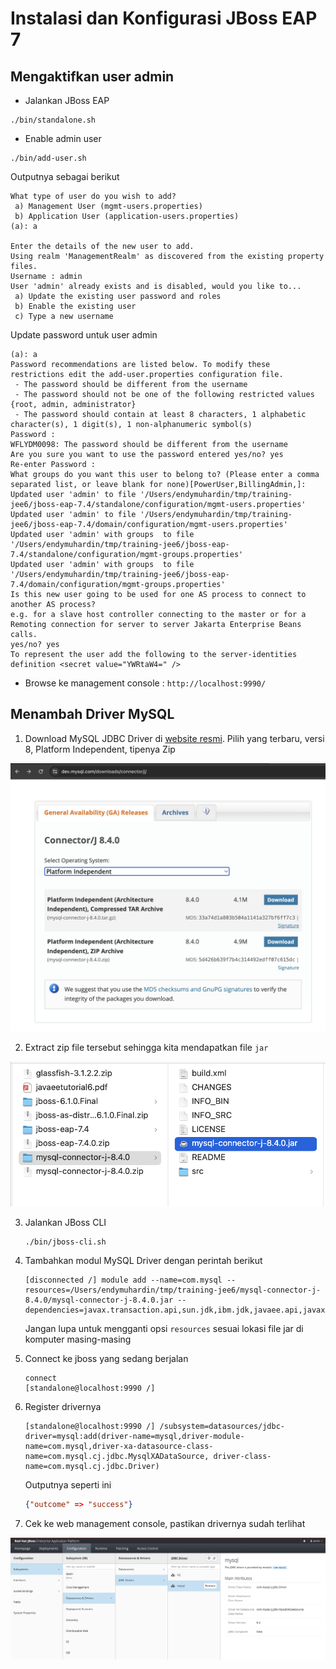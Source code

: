 # Instalasi dan Konfigurasi JBoss EAP 7 #


## Mengaktifkan user admin ##

* Jalankan JBoss EAP

```
./bin/standalone.sh
```

* Enable admin user

```
./bin/add-user.sh
```

Outputnya sebagai berikut

```
What type of user do you wish to add? 
 a) Management User (mgmt-users.properties) 
 b) Application User (application-users.properties)
(a): a

Enter the details of the new user to add.
Using realm 'ManagementRealm' as discovered from the existing property files.
Username : admin
User 'admin' already exists and is disabled, would you like to... 
 a) Update the existing user password and roles 
 b) Enable the existing user 
 c) Type a new username
```

Update password untuk user admin

```
(a): a
Password recommendations are listed below. To modify these restrictions edit the add-user.properties configuration file.
 - The password should be different from the username
 - The password should not be one of the following restricted values {root, admin, administrator}
 - The password should contain at least 8 characters, 1 alphabetic character(s), 1 digit(s), 1 non-alphanumeric symbol(s)
Password : 
WFLYDM0098: The password should be different from the username
Are you sure you want to use the password entered yes/no? yes
Re-enter Password : 
What groups do you want this user to belong to? (Please enter a comma separated list, or leave blank for none)[PowerUser,BillingAdmin,]: 
Updated user 'admin' to file '/Users/endymuhardin/tmp/training-jee6/jboss-eap-7.4/standalone/configuration/mgmt-users.properties'
Updated user 'admin' to file '/Users/endymuhardin/tmp/training-jee6/jboss-eap-7.4/domain/configuration/mgmt-users.properties'
Updated user 'admin' with groups  to file '/Users/endymuhardin/tmp/training-jee6/jboss-eap-7.4/standalone/configuration/mgmt-groups.properties'
Updated user 'admin' with groups  to file '/Users/endymuhardin/tmp/training-jee6/jboss-eap-7.4/domain/configuration/mgmt-groups.properties'
Is this new user going to be used for one AS process to connect to another AS process? 
e.g. for a slave host controller connecting to the master or for a Remoting connection for server to server Jakarta Enterprise Beans calls.
yes/no? yes
To represent the user add the following to the server-identities definition <secret value="YWRtaW4=" />
```

* Browse ke management console : `http://localhost:9990/`

## Menambah Driver MySQL ##

1. Download MySQL JDBC Driver di [website resmi](https://dev.mysql.com/downloads/connector/j/). Pilih yang terbaru, versi 8, Platform Independent, tipenya Zip

[![Download driver](img/download-mysql-driver.png)](img/download-mysql-driver.png)

2. Extract zip file tersebut sehingga kita mendapatkan file `jar`

[![Extract zip file](img/extract-mysql-driver.png)](img/extract-mysql-driver.png)

3. Jalankan JBoss CLI

    ```
    ./bin/jboss-cli.sh
    ```

4. Tambahkan modul MySQL Driver dengan perintah berikut

    ```
    [disconnected /] module add --name=com.mysql --resources=/Users/endymuhardin/tmp/training-jee6/mysql-connector-j-8.4.0/mysql-connector-j-8.4.0.jar --dependencies=javax.transaction.api,sun.jdk,ibm.jdk,javaee.api,javax.api
    ```

    Jangan lupa untuk mengganti opsi `resources` sesuai lokasi file jar di komputer masing-masing

5. Connect ke jboss yang sedang berjalan

    ```
    connect
    [standalone@localhost:9990 /]
    ```

6. Register drivernya

    ```
    [standalone@localhost:9990 /] /subsystem=datasources/jdbc-driver=mysql:add(driver-name=mysql,driver-module-name=com.mysql,driver-xa-datasource-class-name=com.mysql.cj.jdbc.MysqlXADataSource, driver-class-name=com.mysql.cj.jdbc.Driver)
    ```

    Outputnya seperti ini

    ```json
    {"outcome" => "success"}
    ```

7. Cek ke web management console, pastikan drivernya sudah terlihat

[![Management Console JDBC MySQL](img/mysql-driver-jboss.png)](img/mysql-driver-jboss.png)
